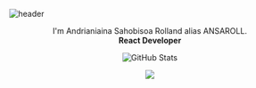 ![header](https://capsule-render.vercel.app/api?type=waving&theme=cobalt&height=300&section=header&text=Make%20it%20Happen&fontSize=90&fontColor=green&animation=fadeIn)

<p align=center>I'm Andrianiaina Sahobisoa Rolland alias ANSAROLL. <br/> <b> React Developer </b>  </p>

<!-- [![GitHub Streak](https://streak-stats.demolab.com?user=ansaroll&theme=garden)](https://git.io/streak-stats)
  <p align="center"> -->
  <p align="center">
    <img src="https://github-readme-streak-stats.herokuapp.com?user=ansaroll&theme=solarized-dark&theme=garden&ring=047884&sideNums=06ACBD&dates=06ACBD&currStreakNum=06ACBD&currStreakLabel=06ACBD&background=ffffff00&hide_border=true&stroke=ffffff00" alt="GitHub Stats" />
  </p>

<p align=center>  <strong>
<img src='https://komarev.com/ghpvc/?username=ansaroll&color=008080'>
</strong> <p>

